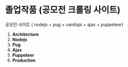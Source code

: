 # 졸업작품 (공모전 크롤링 사이트)
공모전 사이트 ( nodejs + pug + vaniliajs + ajax + puppeteer)

<ol>
  <li><strong>Architecture</strong></li>
  <image ![image](https://user-images.githubusercontent.com/47292546/114262885-54a8a680-9a1d-11eb-8132-67cf3de98958.png)"/>

  <li><strong>Nodejs</strong></li>
  <li><strong>Pug</strong></li>
  <li><strong>Ajax</strong></li>
  <li><strong>Puppeteer</strong></li>
  <li><strong>Production</strong></li>
</ol>
